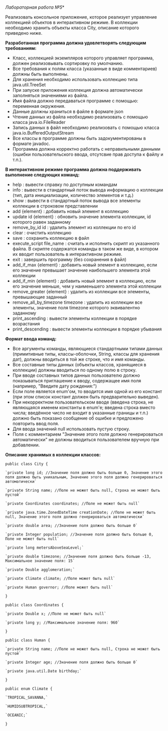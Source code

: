 *Лабораторная работа №5**

Реализовать консольное приложение, которое реализует управление коллекцией объектов в интерактивном режиме. В коллекции необходимо хранить объекты класса City, описание которого приведено ниже.

**Разработанная программа должна удовлетворять следующим требованиям:**

- Класс, коллекцией экземпляров которого управляет программа, должен реализовывать сортировку по умолчанию.
- Все требования к полям класса (указанные в виде комментариев) должны быть выполнены.
- Для хранения необходимо использовать коллекцию типа java.util.TreeSet
- При запуске приложения коллекция должна автоматически заполняться значениями из файла.
- Имя файла должно передаваться программе с помощью: переменная окружения.
- Данные должны храниться в файле в формате json
- Чтение данных из файла необходимо реализовать с помощью класса java.io.FileReader
- Запись данных в файл необходимо реализовать с помощью класса java.io.BufferedOutputStream
- Все классы в программе должны быть задокументированы в формате javadoc.
- Программа должна корректно работать с неправильными данными (ошибки пользовательского ввода, отсутсвие прав доступа к файлу и т.п.).

**В интерактивном режиме программа должна поддерживать выполнение следующих команд:**

- help : вывести справку по доступным командам
- info : вывести в стандартный поток вывода информацию о коллекции (тип, дата инициализации, количество элементов и т.д.)
- show : вывести в стандартный поток вывода все элементы коллекции в строковом представлении
- add {element} : добавить новый элемент в коллекцию
- update id {element} : обновить значение элемента коллекции, id которого равен заданному
- remove_by_id id : удалить элемент из коллекции по его id
- clear : очистить коллекцию
- save : сохранить коллекцию в файл
- execute_script file_name : считать и исполнить скрипт из указанного файла. В скрипте содержатся команды в таком же виде, в котором их вводит пользователь в интерактивном режиме.
- exit : завершить программу (без сохранения в файл)
- add_if_max {element} : добавить новый элемент в коллекцию, если его значение превышает значение наибольшего элемента этой коллекции
- add_if_min {element} : добавить новый элемент в коллекцию, если его значение меньше, чем у наименьшего элемента этой коллекции
- remove_greater {element} : удалить из коллекции все элементы, превышающие заданный
- remove_all_by_timezone timezone : удалить из коллекции все элементы, значение поля timezone которого эквивалентно заданному
- print_ascending : вывести элементы коллекции в порядке возрастания
- print_descending : вывести элементы коллекции в порядке убывания

**Формат ввода команд:**

- Все аргументы команды, являющиеся стандартными типами данных (примитивные типы, классы-оболочки, String, классы для хранения дат), должны вводиться в той же строке, что и имя команды.
- Все составные типы данных (объекты классов, хранящиеся в коллекции) должны вводиться по одному полю в строку.
- При вводе составных типов данных пользователю должно показываться приглашение к вводу, содержащее имя поля (например, "Введите дату рождения:")
- Если поле является enum'ом, то вводится имя одной из его констант (при этом список констант должен быть предварительно выведен).
- При некорректном пользовательском вводе (введена строка, не являющаяся именем константы в enum'е; введена строка вместо числа; введённое число не входит в указанные границы и т.п.) должно быть показано сообщение об ошибке и предложено повторить ввод поля.
- Для ввода значений null использовать пустую строку.
- Поля с комментарием "Значение этого поля должно генерироваться автоматически" не должны вводиться пользователем вручную при добавлении.

**Описание хранимых в коллекции классов:**

`public class City {`

    `private long id; //Значение поля должно быть больше 0, Значение этого поля должно быть уникальным, Значение этого поля должно генерироваться автоматически`
    
    `private String name; //Поле не может быть null, Строка не может быть пустой`
    
    `private Coordinates coordinates; //Поле не может быть null`
    
    `private java.time.ZonedDateTime creationDate; //Поле не может быть null, Значение этого поля должно генерироваться автоматически`
    
    `private double area; //Значение поля должно быть больше 0`
    
    `private Integer population; //Значение поля должно быть больше 0, Поле не может быть null`
    
    `private long metersAboveSeaLevel;`
    
    `private double timezone; //Значение поля должно быть больше -13, Максимальное значение поля: 15`
    
    `private Double agglomeration;`
    
    `private Climate climate; //Поле может быть null`
    
    `private Human governor; //Поле может быть null`
    
`}`

`public class Coordinates {`

    `private Double x; //Поле не может быть null`
    
    `private long y; //Максимальное значение поля: 960`
    
`}`

`public class Human {`

    `private String name; //Поле не может быть null, Строка не может быть пустой`
    
    `private Integer age; //Значение поля должно быть больше 0`
    
    `private java.util.Date birthday;`
    
`}`

`public enum Climate {`

    `TROPICAL_SAVANNA,`
    
    `HUMIDSUBTROPICAL,`
    
    `OCEANIC;`
    
`}`
